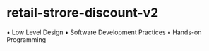 # retail-strore-discount-v2
• Low Level Design • Software Development Practices • Hands-on Programming

